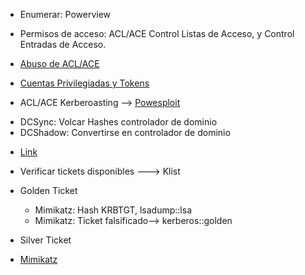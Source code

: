 - Enumerar: Powerview

- Permisos de acceso: ACL/ACE Control Listas de Acceso, y Control Entradas de Acceso.

* [Abuso de ACL/ACE](https://www.ired.team/offensive-security-experiments/active-directory-acls-aces)

* [Cuentas Privilegiadas y Tokens](https://www.ired.team/offensive-security-experiments/active-directory-kerberos-abuse/privileged-accounts-and-token-privileges)

* ACL/ACE Kerberoasting --> [Powesploit](https://powersploit.readthedocs.io/en/latest/Recon/Invoke-Kerberoast)

- DCSync:  Volcar Hashes controlador de dominio
- DCShadow: Convertirse en controlador de dominio
* [Link](https://www.elladodelmal.com/2018/03/dcshadow-y-dcsync-enganando-al-domain.html)

- Verificar tickets disponibles ---> Klist

- Golden Ticket
    - Mimikatz: Hash KRBTGT, lsadump::lsa
    - Mimikatz: Ticket falsificado--> kerberos::golden

- Silver Ticket

* [Mimikatz](https://adsecurity.org/?page_id=1821)
